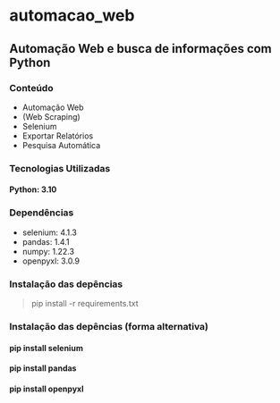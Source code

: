 # automacao_web

## Automação Web e busca de informações com Python

### Conteúdo
- Automação Web
- (Web Scraping)
- Selenium
- Exportar Relatórios
- Pesquisa Automática

### Tecnologias Utilizadas
#### Python: 3.10

### Dependências
- selenium: 4.1.3
- pandas: 1.4.1
- numpy: 1.22.3
- openpyxl: 3.0.9

### Instalação das depências
> pip install -r requirements.txt

### Instalação das depências (forma alternativa)
#### pip install selenium
#### pip install pandas
#### pip install openpyxl